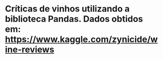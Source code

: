 # Críticas de vinhos utilizando a biblioteca Pandas. Dados obtidos em: https://www.kaggle.com/zynicide/wine-reviews

